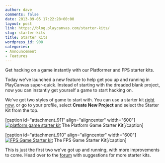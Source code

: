 ```yaml
---
author: dave
comments: false
date: 2013-09-05 17:22:28+00:00
layout: post
link: https://blog.playcanvas.com/starter-kits/
slug: starter-kits
title: Starter Kits
wordpress_id: 908
categories:
- Announcement
- Features
---
```


Get hacking on a game instantly with our Platformer and FPS starter kits.

Today we've launched a new feature to help get you up and running in PlayCanvas super-quick. Instead of starting with the dreaded blank project, now you can instantly get yourself a game to start hacking on. 

We've got two styles of game to start with. You can use a starter kit [right now](http://playcanvas.com/depot/create), or go to your profile, select **Create New Project** and select the Starter Kit from the top.

[caption id="attachment_911" align="aligncenter" width="600"][![platform game starter kit](https://blog.playcanvas.com/wp-content/uploads/2013/09/platformer_small.png)](http://blog.playcanvas.com/wp-content/uploads/2013/09/platformer_small.png) The Platform Game Starter Kit[/caption]

[caption id="attachment_910" align="aligncenter" width="600"][![FPS Game Starter kit](https://blog.playcanvas.com/wp-content/uploads/2013/09/fps_small.png)](http://blog.playcanvas.com/wp-content/uploads/2013/09/fps_small.png) The FPS Game Starter Kit[/caption]

This is just the first two we've got up and running, with more improvements to come. Head over to the [forum](http://forum.playcanvas.com) with suggestions for more starter kits.
